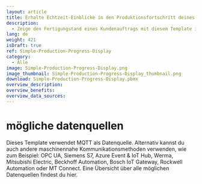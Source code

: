 ```yaml
---
layout: article
title: Erhalte Echtzeit-Einblicke in den Produktionsfortschritt deines Kundenauftrags
description: 
  - Zeige den Fertigungstand eines Kundenauftrags mit diesem Template in Echtzeit an. Anhand des Soll-/Ist-Vergleichs siehst du jederzeit, wie viele Teile bereits gefertigt wurden und wie viele noch benötigt werden, um die Zielvorgabe zum gewünschten Zeitpunkt zu erreichen. Zusätzlich erhältst du Informationen zum aktuellen Maschinenstatus, so dass dein Team sofort auf Meldungen reagieren kann. Dadurch minimierst du Ausfallzeiten und steigerst die Effizienz deiner Produktion. Lade dir das Template jetzt kostenlos herunter und passe es individuell auf deine Anforderungen und Prozesse an. 
lang: de
weight: 421
isDraft: true
ref: Simple-Production-Progress-Display
category:
  - Alle
image: Simple-Production-Progress-Display.png
image_thumbnail: Simple-Production-Progress-Display_thumbnail.png
download: Simple-Production-Progress-Display.pbmx
overview_description:
overview_benefits:
overview_data_sources:
---
```

# mögliche datenquellen

Dieses Template verwendet MQTT als Datenquelle. Alternativ kannst du auch andere maschinennahe Kommunikationsmethoden verwenden, wie zum Beispiel: OPC UA, Siemens S7, Azure Event & IoT Hub, Werma, Mitsubishi Electric, Beckhoff Automation, Bosch IoT Gateway, Rockwell Automation oder MT Connect. Eine Übersicht über alle möglichen Datenquellen findest du hier.
